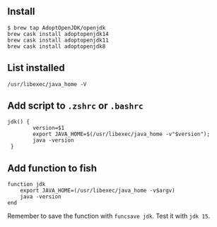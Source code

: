 ## Install
```
$ brew tap AdoptOpenJDK/openjdk
brew cask install adoptopenjdk14
brew cask install adoptopenjdk11
brew cask install adoptopenjdk8
```

## List installed
```
/usr/libexec/java_home -V
```

## Add script to `.zshrc` or `.bashrc`
```
jdk() {
        version=$1
        export JAVA_HOME=$(/usr/libexec/java_home -v"$version");
        java -version
 }
```

## Add function to fish
```
function jdk
	export JAVA_HOME=(/usr/libexec/java_home -v$argv)
	java -version
end
```

Remember to save the function with `funcsave jdk`. Test it with `jdk 15`.


